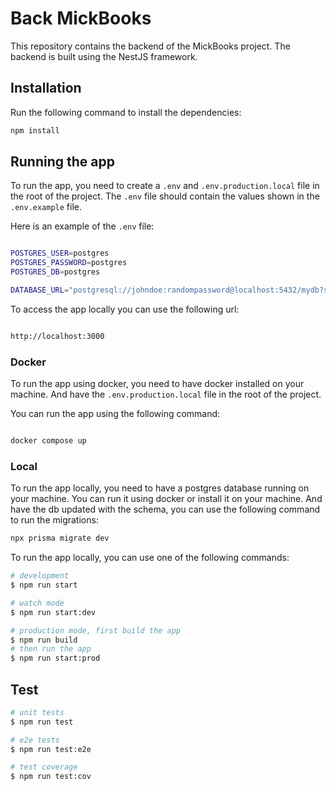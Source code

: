 # Back MickBooks

This repository contains the backend of the MickBooks project. The backend is built using the NestJS framework.


## Installation

Run the following command to install the dependencies:

```bash
npm install
```


## Running the app

To run the app, you need to create a `.env` and `.env.production.local` file in the root of the project. The `.env` file should contain the values shown in the `.env.example` file.

Here is an example of the `.env` file:

```bash

POSTGRES_USER=postgres
POSTGRES_PASSWORD=postgres
POSTGRES_DB=postgres

DATABASE_URL="postgresql://johndoe:randompassword@localhost:5432/mydb?schema=public"

```

To access the app locally you can use the following url:

```bash

http://localhost:3000

```


### Docker

To run the app using docker, you need to have docker installed on your machine. And have the `.env.production.local` file in the root of the project.

You can run the app using the following command:

```bash

docker compose up

```

### Local

To run the app locally, you need to have a postgres database running on your machine. You can run it using docker or install it on your machine. And have the db updated with the schema, you can use the following command to run the migrations:

```bash
npx prisma migrate dev
```

To run the app locally, you can use one of the following commands:

```bash
# development
$ npm run start

# watch mode
$ npm run start:dev

# production mode, first build the app
$ npm run build
# then run the app
$ npm run start:prod
```

## Test

```bash
# unit tests
$ npm run test

# e2e tests
$ npm run test:e2e

# test coverage
$ npm run test:cov
```
